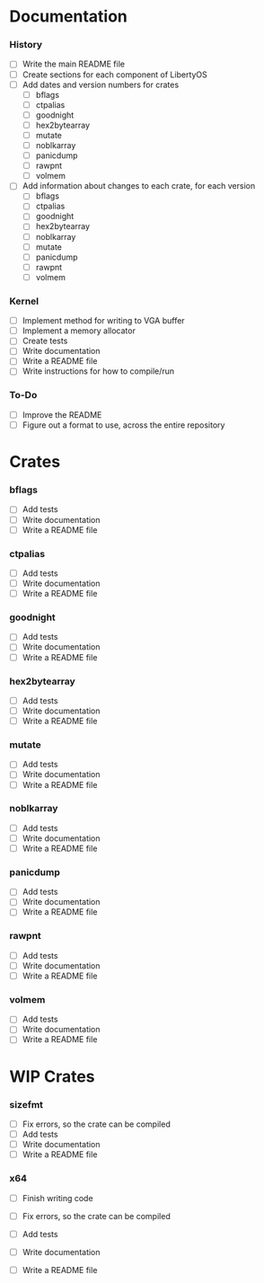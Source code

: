# Documentation

### History
- [ ] Write the main README file
- [ ] Create sections for each component of LibertyOS
- [ ] Add dates and version numbers for crates
	- [ ] bflags
	- [ ] ctpalias
	- [ ] goodnight
	- [ ] hex2bytearray
	- [ ] mutate
	- [ ] noblkarray
	- [ ] panicdump
	- [ ] rawpnt
	- [ ] volmem
- [ ] Add information about changes to each crate, for each version
	- [ ] bflags
	- [ ] ctpalias
	- [ ] goodnight
	- [ ] hex2bytearray
	- [ ] noblkarray
	- [ ] mutate
	- [ ] panicdump
	- [ ] rawpnt
	- [ ] volmem

### Kernel
- [ ] Implement method for writing to VGA buffer
- [ ] Implement a memory allocator
- [ ] Create tests
- [ ] Write documentation
- [ ] Write a README file
- [ ] Write instructions for how to compile/run

### To-Do
- [ ] Improve the README
- [ ] Figure out a format to use, across the entire repository

# Crates

### bflags
- [ ] Add tests
- [ ] Write documentation
- [ ] Write a README file

### ctpalias
- [ ] Add tests
- [ ] Write documentation
- [ ] Write a README file

### goodnight
- [ ] Add tests
- [ ] Write documentation
- [ ] Write a README file

### hex2bytearray
- [ ] Add tests
- [ ] Write documentation
- [ ] Write a README file

### mutate
- [ ] Add tests
- [ ] Write documentation
- [ ] Write a README file

### noblkarray
- [ ] Add tests
- [ ] Write documentation
- [ ] Write a README file

### panicdump
- [ ] Add tests
- [ ] Write documentation
- [ ] Write a README file

### rawpnt
- [ ] Add tests
- [ ] Write documentation
- [ ] Write a README file

### volmem
- [ ] Add tests
- [ ] Write documentation
- [ ] Write a README file

# WIP Crates

### sizefmt
- [ ] Fix errors, so the crate can be compiled
- [ ] Add tests
- [ ] Write documentation
- [ ] Write a README file

### x64
- [ ] Finish writing code
- [ ] Fix errors, so the crate can be compiled
- [ ] Add tests
- [ ] Write documentation
- [ ] Write a README file

